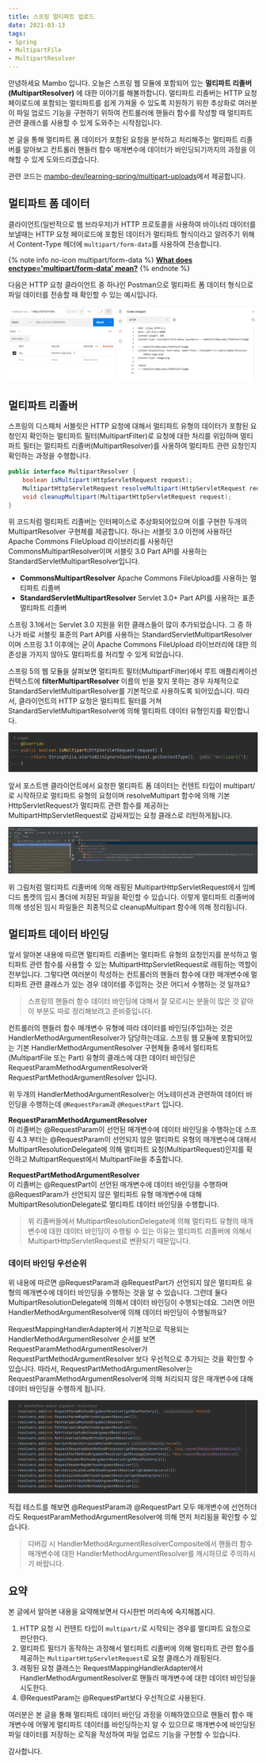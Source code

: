 ```yaml
---
title: 스프링 멀티파트 업로드
date: 2021-03-13
tags:
- Spring
- MultipartFile
- MultipartResolver
---
```


안녕하세요 Mambo 입니다. 오늘은 스프링 웹 모듈에 포함되어 있는 **멀티파트 리졸버(MultipartResolver)** 에 대한 이야기를 해볼까합니다. 멀티파트 리졸버는 HTTP 요청 페이로드에 포함되는 멀티파트를 쉽게 가져올 수 있도록 지원하기 위한 추상화로 여러분이 파일 업로드 기능을 구현하기 위하여 컨트롤러에 핸들러 함수를 작성할 때 멀티파트 관련 클래스를 사용할 수 있게 도와주는 시작점입니다.

본 글을 통해 멀티파트 폼 데이터가 포함된 요청을 분석하고 처리해주는 멀티파트 리졸버를 알아보고 컨트롤러 핸들러 함수 매개변수에 데이터가 바인딩되기까지의 과정을 이해할 수 있게 도와드리겠습니다.

관련 코드는 [mambo-dev/learning-spring/multipart-uploads](https://github.com/mambo-dev/learning-spring/tree/main/multipart-uploads)에서 제공합니다.

## 멀티파트 폼 데이터
클라이언트(일반적으로 웹 브라우저)가 HTTP 프로토콜을 사용하여 바이너리 데이터를 보낼때는 HTTP 요청 페이로드에 포함된 데이터가 멀티파트 형식이라고 알려주기 위해서 Content-Type 헤더에 `multipart/form-data`를 사용하여 전송합니다.

{% note info no-icon multipart/form-data %}
[**What does enctype='multipart/form-data' mean?**](https://stackoverflow.com/questions/4526273/what-does-enctype-multipart-form-data-mean)
{% endnote %}

다음은 HTTP 요청 클라이언트 중 하나인 Postman으로 멀티파트 폼 데이터 형식으로 파일 데이터를 전송할 때 확인할 수 있는 예시입니다.

![멀티파트 폼 데이터 예시](../images/posts/spring-multipart-uploads-01.png)

## 멀티파트 리졸버
스프링의 디스패처 서블릿은 HTTP 요청에 대해서 멀티파트 유형의 데이터가 포함된 요청인지 확인하는 멀티파트 필터(MultipartFilter)로 요청에 대한 처리를 위임하며 멀티파트 필터는 멀티파트 리졸버(MultipartResolver)를 사용하여 멀티파트 관련 요청인지 확인하는 과정을 수행합니다.

```java MultipartResolver
public interface MultipartResolver {
	boolean isMultipart(HttpServletRequest request);
	MultipartHttpServletRequest resolveMultipart(HttpServletRequest request) throws MultipartException;
	void cleanupMultipart(MultipartHttpServletRequest request);
}
```

위 코드처럼 멀티파트 리졸버는 인터페이스로 추상화되어있으며 이를 구현한 두개의 MultipartResolver 구현체를 제공합니다. 하나는 서블릿 3.0 이전에 사용하던 Apache Commons FileUpload 라이브러리를 사용하던 CommonsMultipartResolver이며 서블릿 3.0 Part API를 사용하는 StandardServletMultipartResolver입니다.

- **CommonsMultipartResolver**
  Apache Commons FileUpload를 사용하는 멀티파트 리졸버
- **StandardServletMultipartResolver**
  Servlet 3.0+ Part API를 사용하는 표준 멀티파트 리졸버

스프링 3.1에서는 Servlet 3.0 지원을 위한 클래스들이 많이 추가되었습니다. 그 중 하나가 바로 서블릿 표준의 Part API를 사용하는 StandardServletMultipartResolver이며 스프링 3.1 이후에는 굳이 Apache Commons FileUpload 라이브러리에 대한 의존성을 가지지 않아도 멀티파트를 처리할 수 있게 되었습니다.

스프링 5의 웹 모듈을 살펴보면 멀티파트 필터(MultipartFilter)에서 루트 애플리케이션 컨텍스트에 **filterMultipartResolver** 이름의 빈을 찾지 못하는 경우 자체적으로 StandardServletMultipartResolver를 기본적으로 사용하도록 되어있습니다. 따라서, 클라이언트의 HTTP 요청은 멀티파트 필터를 거쳐 StandardServletMultipartResolver에 의해 멀티파트 데이터 유형인지를 확인합니다.

![멀티파트 유형 여부](../images/posts/spring-multipart-uploads-02.png)

앞서 포스트맨 클라이언트에서 요청한 멀티파트 폼 데이터는 컨텐트 타입이 multipart/로 시작하므로 멀티파트 유형의 요청이며 resolveMultipart 함수에 의해 기본 HttpServletRequest가 멀티파트 관련 함수를 제공하는 MultipartHttpServletRequest로 감싸져있는 요청 클래스로 리턴하게됩니다.

![디버그로 확인해본 MultipartHttpServletRequest](../images/posts/spring-multipart-uploads-03.png)

위 그림처럼 멀티파트 리졸버에 의해 래핑된 MultipartHttpServletRequest에서 임베디드 톰캣의 임시 폴더에 저장된 파일을 확인할 수 있습니다. 이렇게 멀티파트 리졸버에 의해 생성된 임시 파일들은 최종적으로 cleanupMultipart 함수에 의해 정리됩니다.

## 멀티파트 데이터 바인딩
앞서 알아본 내용에 따르면 멀티파트 리졸버는 멀티파트 유형의 요청인지를 분석하고 멀티파트 관련 함수를 사용할 수 있는 MultipartHttpServletRequest로 래핑하는 역할이 전부입니다. 그렇다면 여러분이 작성하는 컨트롤러의 핸들러 함수에 대한 매개변수에 멀티파트 관련 클래스가 있는 경우 데이터를 주입하는 것은 어디서 수행하는 것 일까요?

> 스프링의 핸들러 함수 데이터 바인딩에 대해서 잘 모르시는 분들이 많은 것 같아 이 부분도 따로 정리해보려고 준비중입니다.

컨트롤러의 핸들러 함수 매개변수 유형에 따라 데이터를 바인딩(주입)하는 것은 HandlerMethodArgumentResolver가 담당하는데요. 스프링 웹 모듈에 포함되어있는 기본 HandlerMethodArgumentResolver 구현체들 중에서 멀티파트(MultipartFile 또는 Part) 유형의 클래스에 대한 데이터 바인딩은 RequestParamMethodArgumentResolver와 RequestPartMethodArgumentResolver 입니다.

위 두개의 HandlerMethodArgumentResolver는 어노테이션과 관련하여 데이터 바인딩을 수행하는데 `@RequestParam`과 `@RequestPart` 입니다.

**RequestParamMethodArgumentResolver**  
이 리졸버는 @RequestParam이 선언된 매개변수에 데이터 바인딩을 수행하는데 스프링 4.3 부터는 @RequestParam이 선언되지 않은 멀티파트 유형의 매개변수에 대해서 MultipartResolutionDelegate에 의해 멀티파트 요청(MultipartRequest)인지를 확인하고 MultipartRequest에서 MultipartFile을 추출합니다.

**RequestPartMethodArgumentResolver**  
이 리졸버는 @RequestPart이 선언된 매개변수에 데이터 바인딩을 수행하며 @RequestParam가 선언되지 않은 멀티파트 유형 매개변수에 대해 MultipartResolutionDelegate로 멀티파트 데이터 바인딩을 수행합니다.

> 위 리졸버들에서 MultipartResolutionDelegate에 의해 멀티파트 유형의 매개변수에 대한 데이터 바인딩이 수행될 수 있는 이유는 멀티파트 리졸버에 의해서 MultipartHttpServletRequest로 변환되기 때문입니다.

### 데이터 바인딩 우선순위
위 내용에 따르면 @RequestParam과 @RequestPart가 선언되지 않은 멀티파트 유형의 매개변수에 데이터 바인딩을 수행하는 것을 알 수 있습니다. 그런데 둘다 MultipartResolutionDelegate에 의해서 데이터 바인딩이 수행되는데요. 그러면 어떤 HandlerMethodArgumentResolver에 의해 데이터 바인딩이 수행될까요?

RequestMappingHandlerAdapter에서 기본적으로 적용되는 HandlerMethodArgumentResolver 순서를 보면 RequestParamMethodArgumentResolver가 RequestPartMethodArgumentResolver 보다 우선적으로 추가되는 것을 확인할 수 있습니다. 따라서, RequestPartMethodArgumentResolver는 RequestParamMethodArgumentResolver에 의해 처리되지 않은 매개변수에 대해 데이터 바인딩을 수행하게 됩니다.

![HandlerMethodArgumentResolver 순서](../images/posts/spring-multipart-uploads-04.png)

직접 테스트를 해보면 @RequestParam과 @RequestPart 모두 매개변수에 선언하더라도 RequestParamMethodArgumentResolver에 의해 먼저 처리됨을 확인할 수 있습니다.

> 디버깅 시 HandlerMethodArgumentResolverComposite에서 핸들러 함수 매개변수에 대한 HandlerMethodArgumentResolver를 캐시하므로 주의하시기 바랍니다.

## 요약
본 글에서 알아본 내용을 요약해보면서 다시한번 머리속에 숙지해봅시다.

1. HTTP 요청 시 컨텐트 타입이 `multipart/`로 시작되는 경우를 멀티파트 요청으로 판단한다.
2. 멀티파트 필터가 동작하는 과정해서 멀티파트 리졸버에 의해 멀티파트 관련 함수를 제공하는 `MultipartHttpServletRequest`로 요청 클래스가 래핑된다.
3. 래핑된 요청 클래스는 RequestMappingHandlerAdapter에서 HandlerMethodArgumentResolver로 핸들러 매개변수에 대한 데이터 바인딩을 시도한다.
4. @RequestParam는 @RequestPart보다 우선적으로 사용된다.

여러분은 본 글을 통해 멀티파트 데이터 바인딩 과정을 이해하였으므로 핸들러 함수 매개변수에 어떻게 멀티파트 데이터를 바인딩하는지 알 수 있으므로 매개변수에 바인딩된 파일 데이터를 저장하는 로직을 작성하여 파일 업로드 기능을 구현할 수 있습니다.

감사합니다.

